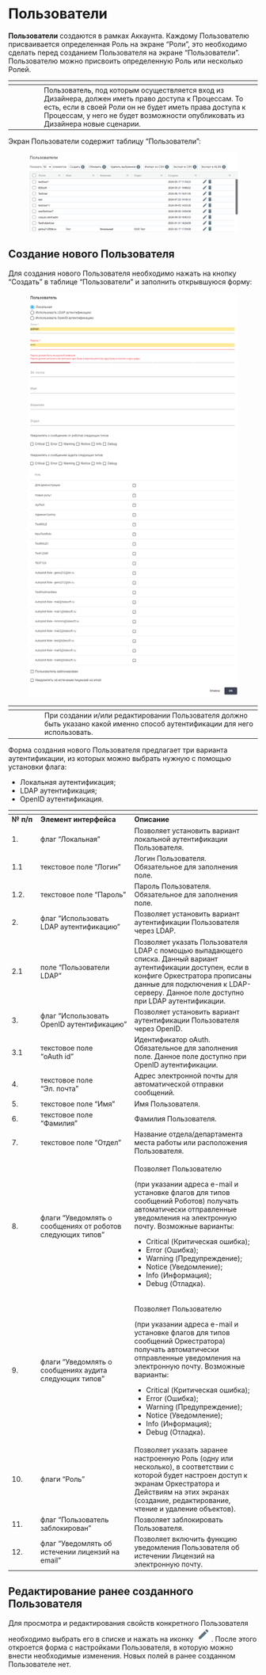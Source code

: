 # Пользователи

**Пользователи** создаются в рамках Аккаунта. Каждому Пользователю присваивается определенная Роль на экране “Роли”, это необходимо сделать перед созданием Пользователя на экране “Пользователи”. Пользователю можно присвоить определенную Роль или несколько Ролей.

<table data-header-hidden><thead><tr><th width="51"></th><th></th></tr></thead><tbody><tr><td><img src="https://lh7-rt.googleusercontent.com/docsz/AD_4nXfULVh2I8ZLLI93Na4MtacqNRJq83fWlbfE6mb2yQrWIqk4AVRUlPsZzbxcQCeEJTVoVZrRGe7Tt1_1XKxES5tqkNaOjAIeGUxaEHrTcRnqmS3mCR6DweV1dDlvmnnqdr9ArLjWug?key=6sbXsIGaTS3XX9nMXq1GDfiN" alt="" data-size="line"></td><td>Пользователь, под которым осуществляется вход из Дизайнера, должен иметь право доступа к Процессам. То есть, если в своей Роли он не будет иметь права доступа к Процессам, у него не будет возможности опубликовать из Дизайнера новые сценарии.</td></tr></tbody></table>

Экран Пользователи содержит таблицу “Пользователи”:

<figure><img src="../../../../.gitbook/assets/изображение (100).png" alt=""><figcaption></figcaption></figure>

## **Создание нового Пользователя**

Для создания нового Пользователя необходимо нажать на кнопку “Создать” в таблице “Пользователи” и заполнить открывшуюся форму:

<figure><img src="../../../../.gitbook/assets/2025-04-22_16-47-43 (1).png" alt=""><figcaption></figcaption></figure>

<table data-header-hidden><thead><tr><th width="52"></th><th></th></tr></thead><tbody><tr><td><img src="https://lh7-rt.googleusercontent.com/docsz/AD_4nXfULVh2I8ZLLI93Na4MtacqNRJq83fWlbfE6mb2yQrWIqk4AVRUlPsZzbxcQCeEJTVoVZrRGe7Tt1_1XKxES5tqkNaOjAIeGUxaEHrTcRnqmS3mCR6DweV1dDlvmnnqdr9ArLjWug?key=6sbXsIGaTS3XX9nMXq1GDfiN" alt="" data-size="line"></td><td>При создании и/или редактировании Пользователя должно быть указано какой именно способ аутентификации для него использовать.</td></tr></tbody></table>

Форма создания нового Пользователя предлагает три варианта аутентификации, из которых можно выбрать нужную с помощью установки флага:&#x20;

* Локальная аутентификация;
* LDAP аутентификация;
* OpenID аутентификация.

<table data-header-hidden><thead><tr><th width="54"></th><th width="205"></th><th width="287"></th></tr></thead><tbody><tr><td><strong>№ п/п</strong></td><td><strong>Элемент интерфейса</strong></td><td><strong>Описание</strong> </td></tr><tr><td>1. </td><td>флаг “Локальная”</td><td>Позволяет установить вариант локальной аутентификации Пользователя.</td></tr><tr><td>1.1</td><td>текстовое поле “Логин”</td><td>Логин Пользователя. Обязательное для заполнения поле.</td></tr><tr><td>1.2.</td><td>текстовое поле “Пароль”</td><td>Пароль Пользователя. Обязательное для заполнения поле.</td></tr><tr><td>2.</td><td>флаг “Использовать LDAP аутентификацию”</td><td>Позволяет установить вариант аутентификации Пользователя через LDAP. </td></tr><tr><td>2.1</td><td>поле “Пользователи LDAP”</td><td>Позволяет указать Пользователя LDAP с помощью выпадающего списка. Данный вариант аутентификации доступен, если в конфиге Оркестратора прописаны данные для подключения к LDAP-серверу. Данное поле доступно при LDAP аутентификации.</td></tr><tr><td>3.</td><td>флаг “Использовать OpenID аутентификацию”</td><td>Позволяет установить вариант аутентификации Пользователя через OpenID.</td></tr><tr><td>3.1</td><td>текстовое поле<br>“oAuth id”</td><td>Идентификатор oAuth. Обязательное для заполнения поле. Данное поле доступно при OpenID аутентификации.</td></tr><tr><td>4.</td><td>текстовое поле<br>“Эл. почта”</td><td>Адрес электронной почты для автоматической отправки сообщений.</td></tr><tr><td>5.</td><td>текстовое поле “Имя”</td><td>Имя Пользователя.</td></tr><tr><td>6.</td><td>текстовое поле “Фамилия”</td><td>Фамилия Пользователя.</td></tr><tr><td>7.</td><td>текстовое поле “Отдел”</td><td>Название отдела/департамента места работы или расположения Пользователя.</td></tr><tr><td>8.</td><td>флаги “Уведомлять о сообщениях от роботов следующих типов”</td><td><p>Позволяет Пользователю</p><p>(при указании адреса e-mail и установке флагов для типов сообщений Роботов) получать автоматически отправленные уведомления на электронную почту. Возможные варианты: </p><ul><li>Critical (Критическая ошибка);</li><li>Error (Ошибка);</li><li>Warning (Предупреждение);</li><li>Notice (Уведомление);</li><li>Info (Информация);</li><li>Debug (Отладка).</li></ul></td></tr><tr><td>9.</td><td>флаги “Уведомлять о сообщениях аудита следующих типов”</td><td><p>Позволяет Пользователю</p><p>(при указании адреса e-mail и установке флагов для типов сообщений Оркестратора) получать автоматически отправленные уведомления на электронную почту. Возможные варианты: </p><ul><li>Critical (Критическая ошибка);</li><li> Error (Ошибка);</li><li>Warning (Предупреждение);</li><li>Notice (Уведомление);</li><li> Info (Информация);</li><li>Debug (Отладка).</li></ul></td></tr><tr><td>10.</td><td>флаги “Роль”</td><td>Позволяет указать заранее настроенную Роль (одну или несколько), в соответствии с которой будет настроен доступ к экранам Оркестратора и Действиям на этих экранах (создание, редактирование, чтение и удаление объектов).</td></tr><tr><td>11.</td><td>флаг “Пользователь заблокирован”</td><td>Позволяет заблокировать Пользователя.</td></tr><tr><td>12.</td><td>флаг “Уведомлять об истечении лицензий на email”</td><td>Позволяет включить функцию уведомления Пользователя об истечении Лицензий на электронную почту.</td></tr></tbody></table>

## **Редактирование ранее созданного Пользователя**

Для просмотра и редактирования свойств конкретного Пользователя необходимо выбрать его в списке и нажать на иконку ![](<../../../../.gitbook/assets/2025-04-17_22-35-51 (3).png>). После этого откроется форма с настройками Пользователя, в которую можно внести необходимые изменения. Новых полей в ранее созданном Пользователе нет.
